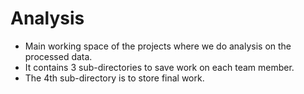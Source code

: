 # Analysis

- Main working space of the projects where we do analysis on the processed data. 
- It contains 3 sub-directories to save work on each team member.
- The 4th sub-directory is to store final work.